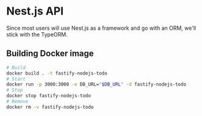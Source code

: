 # Nest.js API

Since most users will use Nest.js as a framework and go with an ORM, we'll stick with the TypeORM.

## Building Docker image

  ```bash
  # Build
  docker build . -t fastify-nodejs-todo
  # Start
  docker run -p 3000:3000 -e DB_URL="$DB_URL" -d fastify-nodejs-todo
  # Stop
  docker stop fastify-nodejs-todo
  # Remove
  docker rm -v fastify-nodejs-todo 
  ```
